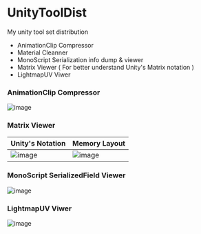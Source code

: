 # UnityToolDist
My unity tool set distribution
- AnimationClip Compressor
- Material Cleanner
- MonoScript Serialization info dump & viewer
- Matrix Viewer ( For better understand Unity's Matrix notation )
- LightmapUV Viwer

### AnimationClip Compressor
![image](https://github.com/lujian101/UnityToolDist/blob/master/ScreenShot/animationclip-compressor.png?raw=true)

### Matrix Viewer

Unity's Notation | Memory Layout
---|---
![image](https://github.com/lujian101/UnityToolDist/blob/master/ScreenShot/matrix-viewer.png?raw=true) | ![image](https://github.com/lujian101/UnityToolDist/blob/master/ScreenShot/matrix-viewer-memory.png?raw=true)


### MonoScript SerializedField Viewer
![image](https://github.com/lujian101/UnityToolDist/blob/master/ScreenShot/mono-script-viewer.png?raw=true)

### LightmapUV Viwer
![image](https://github.com/lujian101/UnityToolDist/blob/master/ScreenShot/lightmap-viewer.png?raw=true)